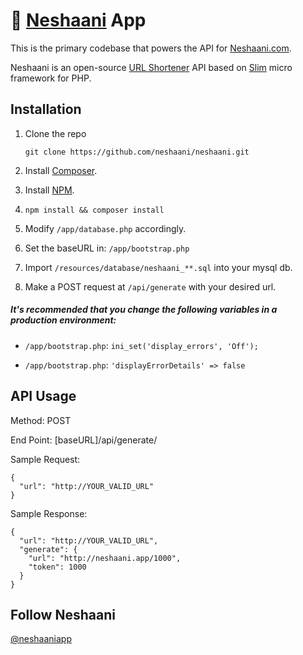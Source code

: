 # 🔗 [Neshaani](https://neshaani.com) App

This is the primary codebase that powers the API for [Neshaani.com](https://neshaani.com). 

Neshaani is an open-source [URL Shortener](https://en.wikipedia.org/wiki/URL_shortening) API based on [Slim](http://www.slimframework.com/) micro framework for PHP.

## Installation
1. Clone the repo
	```
	git clone https://github.com/neshaani/neshaani.git
	```
2. Install [Composer](https://getcomposer.org/download/).

3. Install [NPM](https://docs.npmjs.com/getting-started/installing-node).

4. ```npm install && composer install```

5. Modify ```/app/database.php``` accordingly.

6. Set the baseURL in: ```/app/bootstrap.php```

7. Import ```/resources/database/neshaani_**.sql``` into your mysql db.

8. Make a POST request at ```/api/generate``` with your desired url.

##### It's recommended that you change the following variables in a production environment:

- ```/app/bootstrap.php```: ```ini_set('display_errors', 'Off');```

- ```/app/bootstrap.php```: ```'displayErrorDetails' => false```


## API Usage
Method: POST

End Point: [baseURL]/api/generate/


Sample Request:
```
{
  "url": "http://YOUR_VALID_URL"
}
```

Sample Response:
```
{
  "url": "http://YOUR_VALID_URL",
  "generate": {
    "url": "http://neshaani.app/1000",
    "token": 1000
  }
}
```

## Follow Neshaani
[@neshaaniapp](https://twitter.com/neshaaniapp)
